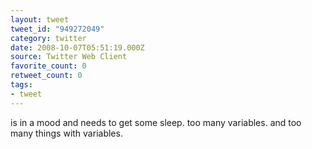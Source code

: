 ```yaml
---
layout: tweet
tweet_id: "949272049"
category: twitter
date: 2008-10-07T05:51:19.000Z
source: Twitter Web Client
favorite_count: 0
retweet_count: 0
tags:
- tweet
---
```


is in a mood and needs to get some sleep.  too many variables. and too many things with variables.
